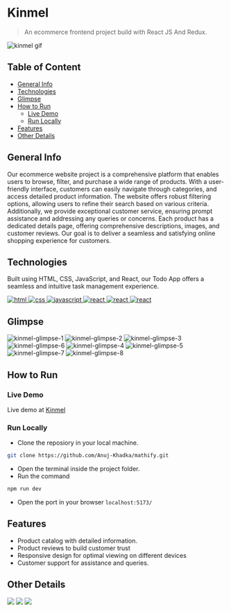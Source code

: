 # Kinmel
> An ecommerce frontend project build with React JS And Redux.

![kinmel gif](documentations/vids/kinmel-gif.gif)

## Table of Content 
- [General Info](#general-info)
- [Technologies](#technologies)
- [Glimpse](#glimpse)
- [How to Run](#how-to-run)
    - [Live Demo](#live-demo)
    - [Run Locally](#run-locally)
- [Features](#features)
- [Other Details](#other-details)

## General Info
Our ecommerce website project is a comprehensive platform that enables users to browse, filter, and purchase a wide range of products. With a user-friendly interface, customers can easily navigate through categories, and access detailed product information. The website offers robust filtering options, allowing users to refine their search based on various criteria. Additionally, we provide exceptional customer service, ensuring prompt assistance and addressing any queries or concerns. Each product has a dedicated details page, offering comprehensive descriptions, images, and customer reviews. Our goal is to deliver a seamless and satisfying online shopping experience for customers.


## Technologies
Built using HTML, CSS, JavaScript, and React, our Todo App offers a seamless and intuitive task management experience.
<p>
    <a href="https://pytorch.org/" target="_blank" rel="noreferrer">
        <img src="https://img.shields.io/badge/HTML-e34c26?style=for-the-badge&logo=HTML&logoColor=white" alt="html"/>
    </a>
    <a href="https://www.python.org" target="_blank" rel="noreferrer">
        <img src="https://img.shields.io/badge/CSS-264de4?style=for-the-badge&logo=CSS&logoColor=blue"
            alt="css" />
    </a>
    <a href="https://pytorch.org/" target="_blank" rel="noreferrer">
        <img src="https://img.shields.io/badge/JavaScript-F0DB4F?style=for-the-badge&logo=JavaScript&logoColor=white" alt="javascript"/>
    </a>
    <a href="https://www.python.org" target="_blank" rel="noreferrer">
        <img src="https://img.shields.io/badge/React-61DBFB?style=for-the-badge&logo=React&logoColor=blue"
            alt="react" />
    </a><a href="https://www.python.org" target="_blank" rel="noreferrer">
        <img src="https://img.shields.io/badge/React%20Redux-764abc?style=for-the-badge&logo=Redux&logoColor=blue"
            alt="react" />
    </a><a href="https://www.python.org" target="_blank" rel="noreferrer">
        <img src="https://img.shields.io/badge/Fake%20Shop%20API-61DBFB?style=for-the-badge"
            alt="react" />
    </a>
</p>

## Glimpse
<p>
    <img src="documentations/imgs/kinmel-home.png" alt="kinmel-glimpse-1" />
    <img src="documentations/imgs/kinmel-products.png" alt="kinmel-glimpse-2" />
    <img src="documentations/imgs/kinmel-filter.png" alt="kinmel-glimpse-3" />
    <img src="documentations/imgs/kinmel-product-details.png" alt="kinmel-glimpse-6" />
    <img src="documentations/imgs/kinmel-about.png" alt="kinmel-glimpse-4" />
    <img src="documentations/imgs/kinmel-services.png" alt="kinmel-glimpse-5" />
    <img src="documentations/imgs/kinmel-mob-home.png" alt="kinmel-glimpse-7" />
    <img src="documentations/imgs/kinmel-mob-services.png" alt="kinmel-glimpse-8" />
</p>

## How to Run
### Live Demo
Live demo at <a href="https://hamrokinmel.netlify.app" target="_blank">Kinmel</a>

### Run Locally
- Clone the reposiory in your local machine.
```bash
git clone https://github.com/Anuj-Khadka/mathify.git
```
- Open the terminal inside the project folder.
- Run the command
```bash
npm run dev
```
- Open the port in your browser `localhost:5173/` <br/>


## Features
- Product catalog with detailed information.
- Product reviews to build customer trust
- Responsive design for optimal viewing on different devices
- Customer support for assistance and queries.


## Other Details
 <p align="left">
    <img src="https://img.shields.io/github/contributors/anuj-khadka/kinmel?style=for-the-badge" />
    <img src="https://img.shields.io/github/commit-activity/t/Anuj-Khadka/kinmel?style=for-the-badge" />
    <img src="https://img.shields.io/github/forks/anuj-khadka/kinmel?style=for-the-badge" />
</p>

